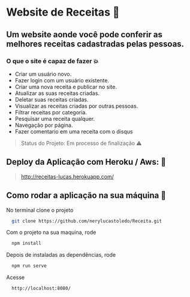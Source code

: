 # Website de Receitas :stew:


## Um website aonde você pode conferir as melhores receitas cadastradas pelas pessoas.


### O que o site é capaz de fazer 💥

- Criar um usuário novo.
- Fazer login com um usuário existente.
- Criar uma nova receita e publicar no site.
- Atualizar as suas receitas criadas.
- Deletar suas receitas criadas.
- Visualizar as receitas criadas por outras pessoas.
- Filtrar receitas por categoria.
- Pesquisar uma receita qualquer.
- Navegação por página.
- Fazer comentario em uma receita com o disqus

> Status do Projeto: Em processo de finalização :warning:

## Deploy da Aplicação com Heroku / Aws: :dash:
> http://receitas-lucas.herokuapp.com/

## Como rodar a aplicação na sua máquina :rocket:
No terminal clone o projeto

```sh
  git clone https://github.com/nerylucastoledo/Receita.git
```

Com o projeto na sua maquina, rode

```sh
  npm install
```

Depois de instaladas as dependências, rode

```sh
  npm run serve
```

Acesse

```sh
  http://localhost:8080/
```
